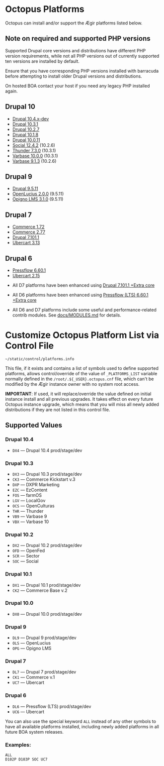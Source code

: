 # Octopus Platforms

Octopus can install and/or support the Ægir platforms listed below.

## Note on required and supported PHP versions

Supported Drupal core versions and distributions have different PHP version requirements, while not all PHP versions out of currently supported ten versions are installed by default.

Ensure that you have corresponding PHP versions installed with barracuda before attempting to install older Drupal versions and distributions.

On hosted BOA contact your host if you need any legacy PHP installed again.

## Drupal 10

- [Drupal 10.4.x-dev](https://drupal.org/project/drupal/releases/10.4.x-dev)
- [Drupal 10.3.1](https://drupal.org/project/drupal/releases/10.3.1)
- [Drupal 10.2.7](https://drupal.org/project/drupal/releases/10.2.7)
- [Drupal 10.1.8](https://drupal.org/project/drupal/releases/10.1.8)
- [Drupal 10.0.11](https://drupal.org/project/drupal/releases/10.0.11)
- [Social 12.4.2](https://drupal.org/project/social) (10.2.6)
- [Thunder 7.3.0](https://drupal.org/project/thunder) (10.3.1)
- [Varbase 10.0.0](https://drupal.org/project/varbase) (10.3.1)
- [Varbase 9.1.3](https://drupal.org/project/varbase) (10.2.6)

## Drupal 9

- [Drupal 9.5.11](https://drupal.org/project/drupal/releases/9.5.11)
- [OpenLucius 2.0.0](https://drupal.org/project/openlucius) (9.5.11)
- [Opigno LMS 3.1.0](https://drupal.org/project/opigno_lms) (9.5.11)

## Drupal 7

- [Commerce 1.72](https://drupal.org/project/commerce_kickstart)
- [Commerce 2.77](https://drupal.org/project/commerce_kickstart)
- [Drupal 7.101.1](https://drupal.org/project/drupal/releases/7.101)
- [Ubercart 3.13](https://drupal.org/project/ubercart)

## Drupal 6

- [Pressflow 6.60.1](https://www.pressflow.org)
- [Ubercart 2.15](https://drupal.org/project/ubercart)

* All D7 platforms have been enhanced using [Drupal 7.101.1 +Extra core](https://github.com/omega8cc/7x/tree/7.x-om8)

* All D6 platforms have been enhanced using [Pressflow (LTS) 6.60.1 +Extra core](https://github.com/omega8cc/pressflow6/tree/pressflow-plus)

* All D6 and D7 platforms include some useful and performance-related contrib modules. See [docs/MODULES.md](https://github.com/omega8cc/boa/tree/5.x-dev/docs/MODULES.md) for details.

# Customize Octopus Platform List via Control File

`~/static/control/platforms.info`

This file, if it exists and contains a list of symbols used to define supported platforms, allows control/override of the value of `_PLATFORMS_LIST` variable normally defined in the `/root/.${_USER}.octopus.cnf` file, which can't be modified by the Ægir instance owner with no system root access.

**IMPORTANT**: If used, it will replace/override the value defined on initial instance install and all previous upgrades. It takes effect on every future Octopus instance upgrade, which means that you will miss all newly added distributions if they are not listed in this control file.

## Supported Values

### Drupal 10.4

- `DX4` — Drupal 10.4 prod/stage/dev

### Drupal 10.3

- `DX3` — Drupal 10.3 prod/stage/dev
- `CK3` — Commerce Kickstart v.3
- `DXP` — DXPR Marketing
- `EZC` — EzContent
- `FOS` — farmOS
- `LGV` — LocalGov
- `OCS` — OpenCulturas
- `THR` — Thunder
- `VB9` — Varbase 9
- `VBX` — Varbase 10

### Drupal 10.2

- `DX2` — Drupal 10.2 prod/stage/dev
- `OFD` — OpenFed
- `SCR` — Sector
- `SOC` — Social

### Drupal 10.1

- `DX1` — Drupal 10.1 prod/stage/dev
- `CK2` — Commerce Base v.2

### Drupal 10.0

- `DX0` — Drupal 10.0 prod/stage/dev

### Drupal 9

- `DL9` — Drupal 9 prod/stage/dev
- `OLS` — OpenLucius
- `OPG` — Opigno LMS

### Drupal 7

- `DL7` — Drupal 7 prod/stage/dev
- `CK1` — Commerce v.1
- `UC7` — Ubercart

### Drupal 6

- `DL6` — Pressflow (LTS) prod/stage/dev
- `UC6` — Ubercart

You can also use the special keyword `ALL` instead of any other symbols to have all available platforms installed, including newly added platforms in all future BOA system releases.

### Examples:

```
ALL
D102P D103P SOC UC7
```
